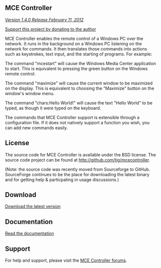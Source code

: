 ## MCE Controller 

[*Version 1.4.0 Release February 11, 2012*](http://cloud.github.com/downloads/tig/mcecontroller)

[Support this project by donating to the author](http://sourceforge.net/donate/index.php?group_id=138158)

MCE Controller enables the remote control of a Windows PC over the network. It runs in the background on a Windows PC listening on the network for commands. It then translates those commands into actions such as keystrokes, text input, and the starting of programs. For example: 

The command "mcestart" will cause the Windows Media Center application to start. This is equivalent to pressing the green button on the Windows remote control. 

The command "maximize" will cause the current window to be maximized on the display. This is equivalent to choosing the "Maximize" button on the window's window menu. 

The command "chars:Hello World!" will cause the text "Hello World" to be typed, as though it were typed on the keyboard. 

The commands that MCE Controller support is extensible through a configuration file. If it does not natively support a function you wish, you can add new commands easily.

## License
The source code for MCE Controller is available under the BSD license. The source code project can be found at http://github.com/tig/mcecontroller.

(Note: the source code was recently moved from Sourceforge to GitHub. SourceForge continues to be the place for downloading the latest binary and for getting help & particpating in usage discussions.)

## Download
[Download the latest version](http://cloud.github.com/downloads/tig/mcecontroller)

## Documentation
[Read the documentation](http://cloud.github.com/downloads/tig/mcecontroller/Readme.htm)

## Support 
For help and support, please visit the [MCE Controller forums](https://sourceforge.net/projects/mcecontroller/forums/forum/464956).